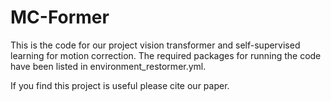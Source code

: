 # MC-Former
This is the code for our project vision transformer and self-supervised learning for motion correction.
The required packages for running the code have been listed in environment_restormer.yml.


If you find this project is useful please cite our paper.

